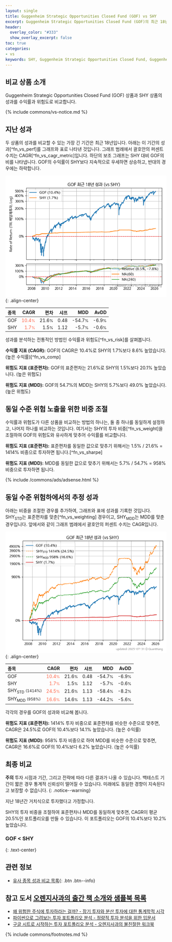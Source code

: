 ```yaml
---
layout: single
title: Guggenheim Strategic Opportunities Closed Fund (GOF) vs SHY
excerpt: Guggenheim Strategic Opportunities Closed Fund (GOF)의 최근 18년 CAGR은 10.4%로 SHY의 1.7%보다 8.6% 높았습니다.
header:
  overlay_color: "#333"
  show_overlay_excerpt: false
toc: true
categories:
- vs
keywords: SHY, Guggenheim Strategic Opportunities Closed Fund, Guggenheim Strategic Opportunities Closed Fund SHY 비교, GOF, GOF GOF 비교
---
```


## 비교 상품 소개


Guggenheim Strategic Opportunities Closed Fund (GOF) 상품과 SHY 상품의 성과를 수익률과 위험도로 비교합니다.





{% include commons/vs-notice.md %}

## 지난 성과

두 상품의 성과를 비교할 수 있는 가장 긴 기간은 최근 18년입니다. 아래는 이 기간의 성과[^fn_vs_perf]를 그래프와 표로 나타낸 것입니다.
그래프 범례에서 괄호안의 퍼센트 수치는 CAGR[^fn_vs_cagr_metric]입니다.
하단의 보조 그래프는 SHY 대비 GOF의 비를 나타냅니다.
GOF의 수익률이 SHY보다 지속적으로 우세하면 상승하고, 반대의 경우에는 하락합니다.

![GOF](/vs/images/gof-vs-shy_dual.png){: .align-center}

| **종목** | **CAGR** | **편차** | **샤프** | **MDD** | **AvDD** |
| :------------ | ------: | -----------: | -------: | ------: | -------: |
| GOF | <span style="color: tomato">10.4<small>%</small></span> | 21.6<small>%</small> | 0.48 | -54.7<small>%</small> | -6.9<small>%</small> |
| SHY | <span style="color: tomato">1.7<small>%</small></span> | 1.5<small>%</small> | 1.12 | -5.7<small>%</small> | -0.6<small>%</small> |

<!-- more -->


성과를 분석하는 전통적인 방법인 수익률과 위험도[^fn_vs_risk]를 살펴봅니다.

**수익률 지표 (CAGR):** GOF의 CAGR은 10.4%로 SHY의 1.7%보다 8.6% 높았습니다. (높은 수익률)[^fn_vs_comp]

**위험도 지표 (표준편차):** GOF의 표준편차는 21.6%로 SHY의 1.5%보다 20.1% 높았습니다. (높은 위험도)

**위험도 지표 (MDD):** GOF의 54.7%의 MDD는 SHY의 5.7%보다 49.0% 높았습니다. (높은 위험도)



## 동일 수준 위험 노출을 위한 비중 조절

수익률과 위험도가 다른 상품을 비교하는 방법의 하나는, 둘 중 하나를 동일하게 설정하고, 나머지 하나를 비교하는 것입니다.
여기서는 SHY의 투자 비중[^fn_vs_weight]을 조절하여 GOF의 위험도와 유사하게 맞추어 수익률를 비교합니다.

**위험도 지표 (표준편차):** 표준편차를 동일한 값으로 맞추기 위해서는 1.5% / 21.6% = 1414% 비중으로 투자하면 됩니다.[^fn_vs_sharpe]

**위험도 지표 (MDD):** MDD를 동일한 값으로 맞추기 위해서는 5.7% / 54.7% = 958% 비중으로 투자하면 됩니다.


{% include /commons/ads/adsense.html %}



## 동일 수준 위험하에서의 추정 성과

아래는 비중을 조절한 경우를 추가하여, 그래프와 표에 성과를 기록한 것입니다.
SHY<sub>STD</sub>는 표준편차를 맞춘[^fn_vs_weighting] 경우이고, SHY<sub>MDD</sub>는 MDD를 맞춘 경우입니다.
앞에서와 같이 그래프 범례에서 괄호안의 퍼센트 수치는 CAGR입니다.


![Guggenheim Strategic Opportunities Closed Fund](/vs/images/gof-vs-shy.png){: .align-center}



| **종목** | **CAGR** | **편차** | **샤프** | **MDD** | **AvDD** |
| :------------ | ------: | -----------: | -------: | ------: | -------: |
| GOF | <span style="color: tomato">10.4<small>%</small></span> | 21.6<small>%</small> | 0.48 | -54.7<small>%</small> | -6.9<small>%</small> |
| SHY | <span style="color: tomato">1.7<small>%</small></span> | 1.5<small>%</small> | 1.12 | -5.7<small>%</small> | -0.6<small>%</small> |
| SHY<sub>STD</sub> <small>(1414%)</small> | <span style="color: tomato">24.5<small>%</small></span> | 21.6<small>%</small> | 1.13 | -58.4<small>%</small> | -8.2<small>%</small> |
| SHY<sub>MDD</sub> <small>(958%)</small> | <span style="color: tomato">16.6<small>%</small></span> | 14.6<small>%</small> | 1.13 | -44.2<small>%</small> | -5.6<small>%</small> |



각각의 경우를 GOF의 성과와 비교해 봅니다.

**위험도 지표 (표준편차):** 1414% 투자 비중으로 표준편차를 비슷한 수준으로 맞추면, CAGR은 24.5%로 GOF의 10.4%보다 14.1% 높았습니다. (높은 수익률)

**위험도 지표 (MDD):** 958% 투자 비중으로 하여 MDD를 비슷한 수준으로 맞추면, CAGR은 16.6%로 GOF의 10.4%보다 6.2% 높았습니다. (높은 수익률)




## 최종 비교

**주의** 투자 시점과 기간, 그리고 전략에 따라 다른 결과가 나올 수 있습니다. 백테스트 기간이 짧은 경우 통계적 신뢰성이 떨어질 수 있습니다. 미래에도 동일한 경향이 지속된다고 보장할 수 없습니다.
{: .notice--warning}

지난 18년간 거치식으로 투자했다고 가정합니다.

SHY의 투자 비중을 조절하여 표준편차나 MDD를 동일하게 맞추면, CAGR이 평균 20.5%인 포트폴리오를 만들 수 있습니다.
이 포트폴리오는 GOF의 10.4%보다 10.2% 높았습니다.

### GOF &lt; SHY
{: .text-center}


## 관련 정보

- [유사 종목 성과 비교 목록](/vs/){: .btn .btn--info}


## 참고 도서 [오렌지사과의 출간 책 소개와 샘플북 목록](https://kongdori.tistory.com/691)

- [왜 위험한 주식에 투자하라는 걸까? - 장기 투자와 분산 투자에 대한 통계학적 시각](https://kongdori.tistory.com/421)
- [파이썬으로 그려보는 투자 포트폴리오 분석  - 정량적 투자 분석을 위한 입문서](https://kongdori.tistory.com/643)
- [구글 시트로 시작하는 투자 포트폴리오 분석 - 오렌지사과의 불친절한 워크북](https://kongdori.tistory.com/449)

{% include commons/footnotes.md %}